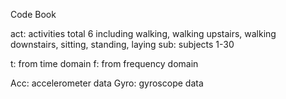 Code Book

act: activities total 6 including walking, walking upstairs, walking downstairs, sitting, standing, laying
sub: subjects 1-30   

t: from time domain
f: from frequency domain

Acc: accelerometer data
Gyro: gyroscope data
